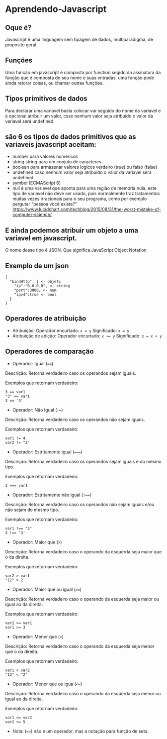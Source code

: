 # Aprendendo-Javascript
## Oque é? 
Javascript é uma linguagem sem tipagem de dados, multiparadigma, de proposito geral.

## Funções
Uma função em javascript é composta por function segido da assinatura da função que é composta do seu nome e suas entradas.
uma função pode ainda retorar coisas, ou chamar outras funções.

## Tipos primitivos de dados
Para declarar uma variavel basta colocar var seguido do nome da variavel e é opcional atribuir um valor, caso nenhum valor seja atribuido o valor da variavel será undefined.

## são 6 os tipos de dados primitivos que as variaveis javascript aceitam:

* number para valores numericos
* string string para um conjuto de caracteres
* boolean  para armazenar valores logicos verdairo (true) ou falso (false)
* undefined caso nenhum valor seja atribuido o valor da variavel será undefined
* symbol (ECMAScript 6)
* null é uma variavel que aponta para uma região de memória nula, este tipo de variavel não deve ser usado, pois normalmente traz tratamentos muitas vezes irracionais para o seu programa, como por exemplo pergutar "pessoa você existe?" https://www.lucidchart.com/techblog/2015/08/31/the-worst-mistake-of-computer-science/

## E ainda podemos atribuir um objeto a uma variavel em javascript.
O nome desse tipo é JSON. Que significa JavaScript Object Notation

## Exemplo de um json
```
{
  "bindHttp": { <- objetc
    "ip":"0.0.0.0", <- string
    "port":3000, <- num
    "ipv4":true <- bool
  }
}
```
## Operadores de atribuição
* Atribuição:
Operador encurtado: ```x = y```
Significado: ```x = y```
* Atribuição de adição:
Operador encurtado: ```x += y```
Significado: ```x = x + y```

## Operadores de comparação
* Operador: Igual (```==```) 

Descrição: Retorna verdadeiro caso os operandos sejam iguais.

Exemplos que retornam verdadeiro:
```
3 == var1
"3" == var1
3 == '3'
```
* Operador: Não Igual (```!=```) 

Descrição: Retorna verdadeiro caso os operandos não sejam iguais.

Exemplos que retornam verdadeiro:
```
var1 != 4
var2 != "3"
```

* Operador: Estritamente igual (```===```) 

Descrição: Retorna verdadeiro caso os operandos sejam iguais e do mesmo tipo.

Exemplos que retornam verdadeiro:
```
3 === var1
```

* Operador: Estritamente não igual (```!==```) 

Descrição: Retorna verdadeiro caso os operandos não sejam iguais e/ou não sejam do mesmo tipo.

Exemplos que retornam verdadeiro:
```
var1 !== "3"
3 !== '3'
```

* Operador: Maior que (```>```) 

Descrição: Retorna verdadeiro caso o operando da esquerda seja maior que o da direita.

Exemplos que retornam verdadeiro:
```
var2 > var1
"12" > 2
```

* Operador: Maior que ou igual (```>=```) 

Descrição: Retorna verdadeiro caso o operando da esquerda seja maior ou igual ao da direita.

Exemplos que retornam verdadeiro:
```
var2 >= var1
var1 >= 3
```

* Operador: Menor que (```<```) 

Descrição: Retorna verdadeiro caso o operando da esquerda seja menor que o da direita.

Exemplos que retornam verdadeiro:
```
var1 < var2
"12" < "2"
```

* Operador: Menor que ou igua (```<=```) 

Descrição: Retorna verdadeiro caso o operando da esquerda seja menor ou igual ao da direita.

Exemplos que retornam verdadeiro:
```
var1 <= var2
var2 <= 5
```
* Nota: (```=>```) não é um operador, mas a notação para função de seta.
